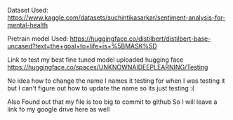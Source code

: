 Dataset Used: https://www.kaggle.com/datasets/suchintikasarkar/sentiment-analysis-for-mental-health

Pretrain model Used: https://huggingface.co/distilbert/distilbert-base-uncased?text=the+goal+to+life+is+%5BMASK%5D

Link to test my best fine tuned model uploaded hugging face https://huggingface.co/spaces/UNKNOWNAIDEEPLEARNING/Testing

No idea how to change the name I names it testing for when I was testing it but I can't figure out how to update the name so its just testing :(


Also Found out that my file is too big to commit to github So I will leave a link fo my google drive here as well
